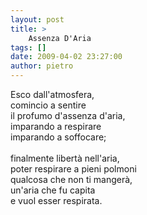 ```yaml
---
layout: post
title: >
    Assenza D'Aria
tags: []
date: 2009-04-02 23:27:00
author: pietro
---
```

Esco dall'atmosfera,<br/>comincio a sentire<br/>il profumo d'assenza d'aria,<br/>imparando a respirare<br/>imparando a soffocare;<br/><br/>finalmente libertà nell'aria,<br/>poter respirare a pieni polmoni<br/>qualcosa che non ti mangerà,<br/>un'aria che fu capita<br/>e vuol esser respirata.
